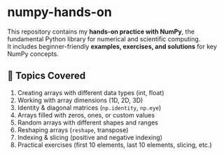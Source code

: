 # numpy-hands-on

This repository contains my **hands-on practice with NumPy**, the fundamental Python library for numerical and scientific computing.  
It includes beginner-friendly **examples, exercises, and solutions** for key NumPy concepts.  


## 📌 Topics Covered  

1. Creating arrays with different data types (int, float)  
2. Working with array dimensions (1D, 2D, 3D)  
3. Identity & diagonal matrices (`np.identity`, `np.eye`) 
4. Arrays filled with zeros, ones, or custom values  
5. Random arrays with different shapes and ranges  
6. Reshaping arrays (`reshape`, transpose)  
7. Indexing & slicing (positive and negative indexing)  
8. Practical exercises (first 10 elements, last 10 elements, slicing, etc.)  
